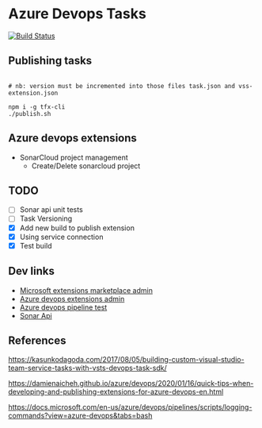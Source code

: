 # Azure Devops Tasks

[![Build Status](https://dev.azure.com/henifazzani/SynkerAPI/_apis/build/status/az-tasks-ci?branchName=main)](https://dev.azure.com/henifazzani/SynkerAPI/_build/latest?definitionId=27&branchName=main1)

## Publishing tasks

```shell

# nb: version must be incremented into those files task.json and vss-extension.json

npm i -g tfx-cli
./publish.sh
```

## Azure devops extensions

- SonarCloud project management
  - Create/Delete sonarcloud project

## TODO

- [ ] Sonar api unit tests
- [ ] Task Versioning
- [x] Add new build to publish extension
- [x] Using service connection
- [x] Test build

## Dev links

- [Microsoft extensions marketplace admin](https://marketplace.visualstudio.com/manage/publishers/synker)
- [Azure devops extensions admin](https://dev.azure.com/henifazzani/_settings/extensions?tab=installed)
- [Azure devops pipeline test](https://dev.azure.com/henifazzani/SynkerAPI/_build?definitionId=26&_a=summary)
- [Sonar Api](https://sonarcloud.io/web_api/api/projects)

## References

https://kasunkodagoda.com/2017/08/05/building-custom-visual-studio-team-service-tasks-with-vsts-devops-task-sdk/

https://damienaicheh.github.io/azure/devops/2020/01/16/quick-tips-when-developing-and-publishing-extensions-for-azure-devops-en.html

https://docs.microsoft.com/en-us/azure/devops/pipelines/scripts/logging-commands?view=azure-devops&tabs=bash